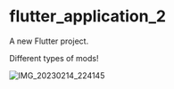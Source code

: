 # flutter_application_2

A new Flutter project.

Different types of mods!

![IMG_20230214_224145](https://github.com/user-attachments/assets/38d5a576-de62-40b7-a8d3-10d586a0216f)

